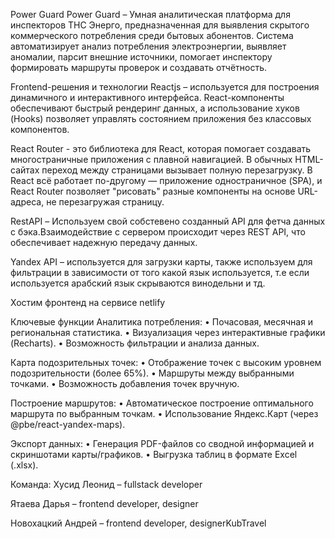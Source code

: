 Power Guard
Power Guard –  Умная аналитическая платформа для инспекторов ТНС Энерго, предназначенная для выявления скрытого коммерческого потребления среди бытовых абонентов.
Система автоматизирует анализ потребления электроэнергии, выявляет аномалии, парсит внешние источники, помогает инспектору формировать маршруты проверок и создавать отчётность.

Frontend-решения и технологии
Reactjs – используется для построения динамичного и интерактивного интерфейса. React-компоненты обеспечивают быстрый рендеринг данных, а использование хуков (Hooks) позволяет управлять состоянием приложения без классовых компонентов.

React Router - это библиотека для React, которая помогает создавать многостраничные приложения с плавной навигацией. В обычных HTML-сайтах переход между страницами вызывает полную перезагрузку. В React всё работает по-другому — приложение одностраничное (SPA), и React Router позволяет "рисовать" разные компоненты на основе URL-адреса, не перезагружая страницу.

RestAPI – Используем свой собстевено созданный API для фетча данных с бэка.Взаимодействие с сервером происходит через REST API, что обеспечивает надежную передачу данных.

Yandex API – используется для загрузки карты, также используем для фильтрации в зависимости от того какой язык используется, т.е если используется арабский язык скрываются винодельни и тд.

Хостим фронтенд на сервисе netlify


Ключевые функции
Аналитика потребления:
 • Почасовая, месячная и региональная статистика.
 • Визуализация через интерактивные графики (Recharts).
 • Возможность фильтрации и анализа данных.

Карта подозрительных точек:
 • Отображение точек с высоким уровнем подозрительности (более 65%).
 • Маршруты между выбранными точками.
 • Возможность добавления точек вручную.

Построение маршрутов:
 • Автоматическое построение оптимального маршрута по выбранным точкам.
 • Использование Яндекс.Карт (через @pbe/react-yandex-maps).

Экспорт данных:
 • Генерация PDF-файлов со сводной информацией и скриншотами карты/графиков.
 • Выгрузка таблиц в формате Excel (.xlsx).


Команда:
Хусид Леонид – fullstack developer

Ятаева Дарья – frontend developer, designer

Новохацкий Андрей – frontend developer, designerKubTravel



